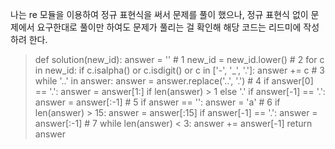 나는 re 모듈을 이용하여 정규 표현식을 써서 문제를 풀이 했으나, 정규 표현식 없이 문제에서 요구한대로 풀이만 하여도 문제가 풀리는 걸 확인해 해당 코드는 리드미에 작성 하려 한다.

>def solution(new_id):
    answer = ''
    # 1
    new_id = new_id.lower()
    # 2
    for c in new_id:
        if c.isalpha() or c.isdigit() or c in ['-', '_', '.']:
            answer += c
    # 3
    while '..' in answer:
        answer = answer.replace('..', '.')
    # 4
    if answer[0] == '.':
        answer = answer[1:] if len(answer) > 1 else '.'
    if answer[-1] == '.':
        answer = answer[:-1]
    # 5
    if answer == '':
        answer = 'a'
    # 6
    if len(answer) > 15:
        answer = answer[:15]
        if answer[-1] == '.':
            answer = answer[:-1]
    # 7
    while len(answer) < 3:
        answer += answer[-1]
    return answer
